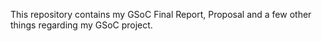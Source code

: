 This repository contains my GSoC Final Report, Proposal and a few other things regarding my GSoC project.
